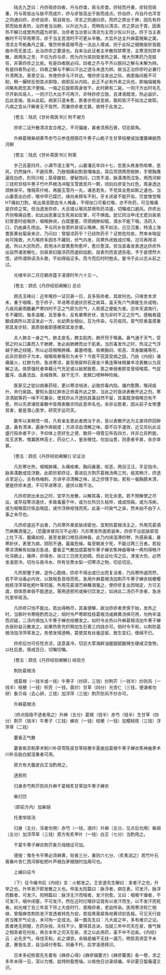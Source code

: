 <!-- { "loadSidebar": true } -->
　　陆氏九芝曰：丹痧斑疹四者，丹与痧类，斑与疹类，痧轻而丹重，疹轻而斑重，丹与斑皆出与肤平而成片，痧与疹皆高出于肤而成点。痧自痧，丹自丹也浑言之则通曰痧，亦疹自疹，斑自斑也，浑言之则通曰疹。而痧之原出于肺，因先有痧邪而始发表热，治痧者当治肺，以升达为主，而稍佐以清凉。疹之原出于胃，因表热不解已成里热而蕴为疹邪，治疹者当治胃以清凉为主而少佐以升达。痧于当主表散时不可早用寒泻，疹于当主苦泄时不可更从辛散。大旨升达主升麻葛根柴之属，清凉主芩栀桑丹之属，惟宗仲景葛根芩连一法出入增减，则于此际之细微层折皆能曲中而无差忒，此治痧疹之要道也。自来治此证者主辛散则禁寒泄，主寒泄则禁辛散，故两失之至，不仅为痧与疹，而为丹为斑则皆里热之甚，惟大剂寒药乃克胜任，非第痧疹之比矣。有是四者脘必闷，四者之齐与不齐以脘闷之解与未解为辨。有是四者热必壮，四者之解与不解以汗出之透与未透为辨。故当正治痧疹时必兼行升清两法，表里交治，务使痧疹与汗并达。惟痧疹当发出之际，病患每闷极不可耐，稍一辗转反侧其点即隐，病邪反从内陷，此正不必有外来之风也，即袖端被角间略有疏忽其汗便缩，一缩之后旋即周身皆干。此时厥有二毙，一则汗方出时毛孔尽开新风易入，一则汗已大出不可再汗。非特痧疹立隐，且津液既泄，热必益炽，后此变端，皆从此起。病家只道未愈，医者亦但说变病，孰知皆汗不如法之故耶。凡病之宜从汗解者无不皆然，而兼痧疹者尤甚。故特于此发之。

　　[卷五：陆氏《世补斋医书》] 附不谢方 

　　痧疹二证升散清凉宜合用之，不可偏废，甚者须用石膏，切忌犀角。

　　升麻葛根柴胡黄芩赤芍元参连翘银花牛蒡子山栀子生甘草桔梗或加僵蚕蝉蜕西河柳 

　　[卷五：陆氏《世补斋医书》] 附案 

　　岁己丑夏四月，小满节湿土客气，山妻潘氏年四十七，忽患头疼身热咳嗽，恶风，仍然操作，不避风寒，乃致咽痛如割音嘎咯血，耳后项颈两旁掀肿，手臂胸膺遍现白疹，形同沙粒；筋骨酸软，便秘饱闷，口苦不渴，脉濡滞而涩急，用西河柳三钱煎甘桔牛蒡子竹叶芦根汤冲服玉雪救苦丹一颗，顷刻白疹变为红色，周身透达颈肿渐平。惟咽茶扦格，再服玉雪丹一丸，诸恙若失，不觉其全愈如斯之速也。当山妻患出白疹，喉中早已腐烂，缘向来颊车不利，牙关闭紧不能开齿，饮食惟觉喉HT痛如刀割，咳出臭恶脓血令人掩鼻，不得张口可看烂喉，亦不吹药，可见喉痛是痧疹之常。但当透发痧疹，大忌错认喉风禁用吹药凉遏，切嘱戒口避风。痧疹出齐则喉痛自愈，如此凶恶重证生死易如反掌，可不惧哉。犹忆同治甲戌尤君剑泉弟妇曾患时疫喉痧，咽喉肿闭，白腐壅塞，项颈拥肿如瓠，滴水不能下咽，汤药入口，仍由鼻孔喷出。予与同乡张君听泉误认喉痹，医不如法，日见沉重，特请上海耆医黄翁菊泉来诊，乃问曰：曾服凉药乎？已经吹药乎？证势危险矣，然幸未喘促尚可挽救，大凡喉痧多因冬不藏阳，伏气内发，风寒外闭致成烂喉，岂可再用凉遏，所以大忌吹药，若用冰片犀黄愈吹愈坏，愈烂愈深。但当宣毒发表透达痧疹外出自然诸恙解化，剑泉弟妇服凉药而遏抑加剧，投表剂而宣透告痊。予于是憬然大悟，谚所谓熟读汤头歌，不如得临证多。而今而后时时勉夫。爰书于此以志从前之过。

　　光绪辛卯二月花朝赤霆子凌德时年六十又一。

　　[卷五：顾氏《丹痧经验阐解》] 总论 

　　顾氏玉峰曰：近年喉痧一证日甚一日，且多殒命者，其故何也。只缘舍本求末，重于咽喉，忽于痧子，早进寒凉遏伏厉邪之故耳。盖天有六气俱能生杀成物，凡疾风豪雨酷暑严寒四时不正之气即为厉气，人若感之便能为害。迩年天道南行，冬不藏阳，每多温暖，及至春令，反有暴寒折伏，皆为非时不正之厉气。感触者蕴酿成病所以其证发必一方，长幼男女相似，互为传染，与厉疫同。禀气旺者虽感重邪其发亦轻，禀质弱者即感微邪其发亦重。

　　夫人肺主一身之气，肺主皮毛，脾主肌肉，肺开窍于喉鼻。鼻气通于天气，受邪之时从口鼻而入于肺脾，发必由肺脾而出于肌表。当厉毒发作之时，热淫之气浮越于肺之经隧，所以必现咽喉肿痛、鼻塞喷嚏、咳嗽胸闷、呕恶、浑身酸痛等形，此非厉邪痧子为本，咽喉咳嗽等形为末乎？今医不究其受病之因，乃执《内经》诸痛属火，红肿为热，急进寒凉，甚至用犀羚石膏金汁黄连等味稍兼辛凉表散以为双解之法。体质强旺者幸藉元气充足或以敌邪致愈，禀之单弱者即变音哑喉腐，气促腹泻、齿鼻流血、舌缩唇焦、肤干无汗、发厥口噤种种险候。

　　医家见之犹曰病重药轻，更以寒凉培进，必致痧毒内陷，燔灼愈腾，喉闭痰升，命归泉路。要知头面红肿赤正痧毒外达之势，当此之时亟进表散开达之剂，寒凉清腻等药一味不可兼杂，使其痧从汗透则其毒自然不留，其毒既泄咽喉岂有不愈，所以先贤诸败毒散中皆用表散亦同此意命名也。余非业医者，因从前子女惨遭其害，爰是潜心医学，研究岁运司天。

　　数年以来稍悟一斑，凡有亲友患此者商治于余，皆以表散开达为主直待痧回肿退，鼻有清涕，遍身作痒蜕皮；方进凉血清解之味，靡不应手速效，近见苏杭此证盛行殒命者不少，予仰体上苍好生之德，敢将一得管见布告四方，并非立异矜能，炫玉求售，惟冀医林高士，药业仁人，鉴余微忱，勿加讪詈，则患者辛甚，余亦幸甚。

　　[卷五：顾氏《丹痧经验阐解》] 论证治 

　　凡形寒壮热，咽喉肿痛，头痛咳嗽，胸闷鼻塞，呕恶，两目汪汪，手足指冷，脉来濡数或现浮数，此即厉邪痧证，需进后方荆芥葛根汤两三剂，俟其畅汗，痧透点至足心，舌有杨梅刺，方进辛凉清解之味，总之痧慎于始，若有一毫胸臆未清，便是痧疹未透，不可早进寒凉，遏伏以致不治。

　　凡痧疹欲出未出之时，宜早为发散，以解其毒，则无余患。若不预解使之尽出，或早投寒凉遏伏，多致毒蓄于中，或为壮热日久枯悴，或成惊痫，或为泻痢，或为咽喉腐烂咳血喘促，或作浮肿疳蚀而死。此虽一时戾气之染，然未始不由于人事之未尽也。

　　凡痧疹逡巡不出者，乃风寒外束皮肤闭密也，宜荆防葛根汤主之，外用芫荽酒苎麻蘸酒戛之。（恐露体冒风可不必用）凡形寒发热面若装朱，痧疹不出肌肤即现上吐下泻，腹痛如绞，甚至发厥口噤目闭神昏，此乃内挟湿滞痧秽，外感戾毒，暴寒折伏，表里为病，阴阳不通，最属危候。每至朝发夕死，不能过两三日者。若投寒凉清解有如操刃急进，藿香正气散加煨葛根牛蒡子蝉衣焦神曲等味一两剂得畅汗吐泻厥止，痛停，痧得赤，扶过三日庶无妨碍。但此证吐泻之后，津液大伤，必然发渴思冷，切勿与吞冷水、所有甘蔗水梨一切寒凉之物，切忌切忌。

　　凡热邪壅于肺，逆传心胞络，痧疹不得出或已出而复没者，乃风寒所遏而然，若不早治毒必内攻，以致喘急音哑而死，急用升麻葛根汤加荆芥牛蒡子蝉衣桔梗樱桃核浮萍草枇杷叶等煎服，外用芫荽酒苎麻蘸酒戛之，使痧疹复出而喘定，方可无虞，倘体质单弱不能透达，需用透邪煎或柴归饮发之，如进此二汤仍不赤者，急进托里举斑汤。

　　凡痧疹只怕不能出，若出得畅尽，其毒便解，故治痧疹者贵慎于始，发热之时，当察时令寒暄酌而治之，倘时令严寒即桂枝葛根汤或麻黄汤俱可用，勿拘辛温而迟疑，二汤内俱加入牛蒡子蝉衣桔梗发之。如时令炎热以升麻葛根汤加牛蒡子蝉衣辰砂益元散发之。如果热势充炽稍加生石膏三四钱亦可。倘时令平和，以荆防葛根汤加浮萍草发之。务使发得透畅，莫使其有丝毫逗留，致生变幻，缠绵不已。

　　痧疹后勿可任性贪凉，适意喜冷，切忌大荤海鲜油腥甜腻酸辣生硬咸涩食物，以杜后患，慎戒百日，切嘱切嘱。

　　[卷五：顾氏《丹痧经验阐解》] 经验方 

　　荆防葛根汤

　　煨葛根（一钱半或一钱）牛蒡子（炒研，三钱）炒荆芥（一钱半）炒防风（一钱半）桔梗（一钱）枳壳（一钱，面炒）甘草（四分）光杏仁（三钱，便溏者勿研）象贝母（去心研，三钱）加浮萍（三钱）荆芥防风不炒亦可。

　　升麻葛根汤

　　（痧点隐隐不透者用之）升麻（五分）葛根（钱半）赤芍（钱半）生甘草（四分）荆芥（钱半）牛蒡子（三钱）蝉衣（一钱）桔梗（一钱）加樱桃核（三钱）浮萍草（二钱）

　　藿香正气散

　　藿香紫苏制茅术制川朴茯苓陈皮甘草桔梗半夏曲加葛根牛蒡子蝉衣焦神曲茅术川朴舌胎白腻湿重者可用。

　　原方有大腹皮白芷当酌用之。

　　透邪煎

　　归身赤芍荆芥防风升麻干葛根炙甘草加牛蒡子蝉衣

　　柴归饮

　　（即前方内）加柴胡

　　托里举斑汤

　　归身（五分，泻者勿用）赤芍（一钱，酒炒）升麻（五分，见点后勿用）柴胡（五分）加浮萍草（三钱）原方有炙甲片（一钱）白芷（七分）当酌用之。

　　干葛牛蒡子蝉衣荆芥象贝母随证可加。

　　德按：惟冬令平寒必须麻黄，轻者三分，重则六七分，（炙焦润之）若竹叶石膏桑叶杏仁西河柳枇杷叶芦根白茅根随时加用可也。

　　上编曰征今

　　（下）征今编书后《内经》言：火郁发之。王安道先生解曰：发者汗之也，升举之也。升举发汗即发散之义也。仲圣太阳篇曰：脉浮者，病在表，可发汗。脉浮而数者，可发汗。阳明篇曰：脉浮无汗而喘者，发汗则愈。又曰：咽喉干燥者，不可发汗。咽中闭塞，不可发汗。然在近时烂喉痧证竟有以发汗而生，以不发汗而死者。如光绪丁丑三年吴下邗上大疫时行，患喉痧者，老幼传染。医用寒凉死亡相继，曾服麻杏荆防发汗宣透者转危为安。若投黑膏犀角地黄顷刻告毙。可见天行疫疠当推岁气论治，未可拘一定成法。薛一瓢先生曰：凡大疫之年，多有难识之证。医者绝无把握，方药杂投，夭枉不少。要得其总诀，当就三年中司天在泉，推气候之相乖者在何处，再合本年之司天在泉，求之以此用药，虽不中不远矣。《内经》云：必先岁气，母伐天和。此之谓欤。余辑是编不无挂一漏万，明哲高贤匡予未逮，惠我名言，自当续付枣梨，同垂不朽，后学凌德拜识。

　　日本多纪栎窗先生着有《麻疹心得》《麻疹辑要方》《麻疹纂类》各一卷，求之多年未得一见，深以为憾，兹特附载卷端，以俟他日访录续编。辛卯夏日蛰庵谨又识。

